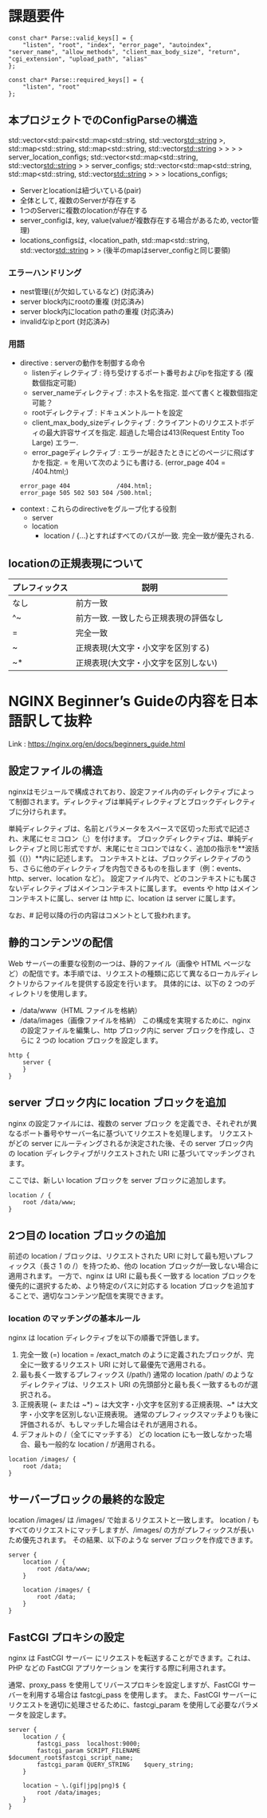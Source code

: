 # 課題要件
```
const char* Parse::valid_keys[] = {
    "listen", "root", "index", "error_page", "autoindex", "server_name", "allow_methods", "client_max_body_size", "return", "cgi_extension", "upload_path", "alias"
};

const char* Parse::required_keys[] = {
    "listen", "root"
};
```

## 本プロジェクトでのConfigParseの構造

std::vector<std::pair<std::map<std::string, std::vector<std::string> >, 
      std::map<std::string, std::map<std::string, std::vector<std::string> > > > > server_location_configs;
std::vector<std::map<std::string, std::vector<std::string> > > server_configs;
std::vector<std::map<std::string, std::map<std::string, std::vector<std::string> > > > locations_configs;

- Serverとlocationは紐づいている(pair)
- 全体として, 複数のServerが存在する
- 1つのServerに複数のlocationが存在する
- server_configは, key, value(valueが複数存在する場合があるため, vector管理)
- locations_configsは, <location_path, std::map<std::string, std::vector<std::string> > > (後半のmapはserver_configと同じ要領)

### エラーハンドリング
- nest管理({が欠如しているなど) (対応済み)
- server block内にrootの重複 (対応済み)
- server block内にlocation pathの重複 (対応済み)
- invalidなipとport (対応済み)

### 用語
- directive : serverの動作を制御する命令
    - listenディレクティブ : 待ち受けするポート番号およびipを指定する (複数個指定可能)
    - server_nameディレクティブ : ホスト名を指定. 並べて書くと複数個指定可能？
    - rootディレクティブ : ドキュメントルートを設定
    - client_max_body_sizeディレクティブ : クライアントのリクエストボディの最大許容サイズを指定. 超過した場合は413(Request Entity Too Large) エラー.
    - error_pageディレクティブ : エラーが起きたときにどのページに飛ばすかを指定. = を用いて次のようにも書ける. (error_page 404 = /404.html;)
    ```
    error_page 404             /404.html;
    error_page 505 502 503 504 /500.html;
    ```
- context : これらのdirectiveをグループ化する役割
    - server 
    - location
        - location / {...}とすればすべてのパスが一致. 完全一致が優先される.

## locationの正規表現について


| プレフィックス | 説明 |
|---------|---------|
| なし | 前方一致 |
| ^~ | 前方一致. 一致したら正規表現の評価なし |
| = | 完全一致 |
| ~ | 正規表現(大文字・小文字を区別する) |
| ~* | 正規表現(大文字・小文字を区別しない) |

# NGINX Beginner’s Guideの内容を日本語訳して抜粋
Link : https://nginx.org/en/docs/beginners_guide.html

## 設定ファイルの構造
nginxはモジュールで構成されており、設定ファイル内のディレクティブによって制御されます。ディレクティブは単純ディレクティブとブロックディレクティブに分けられます。

単純ディレクティブは、名前とパラメータをスペースで区切った形式で記述され、末尾にセミコロン（;）を付けます。
ブロックディレクティブは、単純ディレクティブと同じ形式ですが、末尾にセミコロンではなく、追加の指示を**波括弧（{}）**内に記述します。
コンテキストとは、ブロックディレクティブのうち、さらに他のディレクティブを内包できるものを指します（例：events、http、server、location など）。
設定ファイル内で、どのコンテキストにも属さないディレクティブはメインコンテキストに属します。
events や http はメインコンテキストに属し、server は http に、location は server に属します。

なお、# 記号以降の行の内容はコメントとして扱われます。

## 静的コンテンツの配信
Web サーバーの重要な役割の一つは、静的ファイル（画像や HTML ページなど）の配信です。本手順では、リクエストの種類に応じて異なるローカルディレクトリからファイルを提供する設定を行います。
具体的には、以下の 2 つのディレクトリを使用します。

- /data/www（HTML ファイルを格納）
- /data/images（画像ファイルを格納）
この構成を実現するために、nginx の設定ファイルを編集し、http ブロック内に server ブロックを作成し、さらに 2 つの location ブロックを設定します。

```
http {
    server {
    }
}
```

## server ブロック内に location ブロックを追加
nginx の設定ファイルには、複数の server ブロック を定義でき、それぞれが異なるポート番号やサーバー名に基づいてリクエストを処理します。
リクエストがどの server にルーティングされるか決定された後、その server ブロック内の location ディレクティブがリクエストされた URI に基づいてマッチングされます。

ここでは、新しい location ブロックを server ブロックに追加します。

```
location / {
    root /data/www;
}
```

## 2つ目の location ブロックの追加
前述の location / ブロックは、リクエストされた URI に対して最も短いプレフィックス（長さ 1 の /）を持つため、他の location ブロックが一致しない場合に適用されます。
一方で、nginx は URI に最も長く一致する location ブロックを優先的に選択するため、より特定のパスに対応する location ブロックを追加することで、適切なコンテンツ配信を実現できます。

### location のマッチングの基本ルール
nginx は location ディレクティブを以下の順番で評価します。

1. 完全一致 (=)
location = /exact_match のように定義されたブロックが、完全に一致するリクエスト URI に対して最優先で適用される。
2. 最も長く一致するプレフィックス (/path/)
通常の location /path/ のようなディレクティブは、リクエスト URI の先頭部分と最も長く一致するものが選択される。
3. 正規表現 (~ または ~*)
~ は大文字・小文字を区別する正規表現、~* は大文字・小文字を区別しない正規表現。
通常のプレフィックスマッチよりも後に評価されるが、もしマッチした場合はそれが適用される。
4. デフォルトの /（全てにマッチする）
どの location にも一致しなかった場合、最も一般的な location / が適用される。

```
location /images/ {
    root /data;
}
```

## サーバーブロックの最終的な設定
location /images/ は /images/ で始まるリクエストと一致します。
location / もすべてのリクエストにマッチしますが、/images/ の方がプレフィックスが長いため優先されます。
その結果、以下のような server ブロックを作成できます。

```
server {
    location / {
        root /data/www;
    }

    location /images/ {
        root /data;
    }
}
```

## FastCGI プロキシの設定
nginx は FastCGI サーバー にリクエストを転送することができます。これは、PHP などの FastCGI アプリケーション を実行する際に利用されます。

通常、proxy_pass を使用してリバースプロキシを設定しますが、FastCGI サーバーを利用する場合は fastcgi_pass を使用します。
また、FastCGI サーバーにリクエストを適切に処理させるために、fastcgi_param を使用して必要なパラメータを設定します。

```
server {
    location / {
        fastcgi_pass  localhost:9000;
        fastcgi_param SCRIPT_FILENAME $document_root$fastcgi_script_name;
        fastcgi_param QUERY_STRING    $query_string;
    }

    location ~ \.(gif|jpg|png)$ {
        root /data/images;
    }
}
```